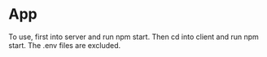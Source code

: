 # App

To use, first into server and run npm start. Then cd into client and run npm start. The .env files are excluded.
